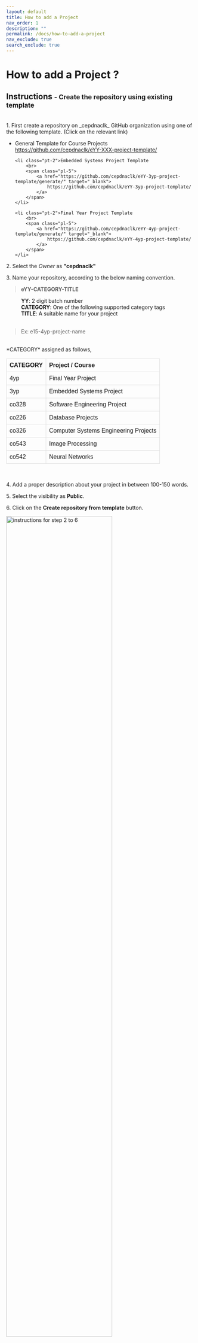 ```yaml
---
layout: default
title: How to add a Project
nav_order: 1
description: ""
permalink: /docs/how-to-add-a-project
nav_exclude: true
search_exclude: true
---
```


# How to add a Project ?

<h2 class="pt-4 pt-2">Instructions <small>- Create the repository using existing template</small></h2>
<br>
<span class="instruction">1. First create a repository on _cepdnaclk_ GitHub organization using one of the following template. (Click on the relevant link)</span>
<ul>
    <li class="pt-2">General Template for Course Projects
        <br>
        <span class="pl-5">
            <a href="https://github.com/cepdnaclk/eYY-XXX-project-template/generate" target="_blank">
                https://github.com/cepdnaclk/eYY-XXX-project-template/
            </a>
        </span>
    </li>

    <li class="pt-2">Embedded Systems Project Template
        <br>
        <span class="pl-5">
            <a href="https://github.com/cepdnaclk/eYY-3yp-project-template/generate/" target="_blank">
                https://github.com/cepdnaclk/eYY-3yp-project-template/
            </a>
        </span>
    </li>

    <li class="pt-2">Final Year Project Template
        <br>
        <span class="pl-5">
            <a href="https://github.com/cepdnaclk/eYY-4yp-project-template/generate/" target="_blank">
                https://github.com/cepdnaclk/eYY-4yp-project-template/
            </a>
        </span>
    </li>
</ul>

<span class="instruction">2. Select the *Owner* as <b>"cepdnaclk"</b></span>

<span class="instruction">3. Name your repository, according to the below naming convention.</span>

<blockquote class="blockquote">
    <p class="mb-0 px-5"><b>eYY-CATEGORY-TITLE</b></p>
</blockquote>

<dd><b>YY</b>: 2 digit batch number</dd>
<dd><b>CATEGORY</b>: One of the following supported category tags</dd>
<dd><b>TITLE</b>: A suitable name for your project</dd>

<br>
<blockquote>
    <span class="px-5">Ex: e15-4yp-project-name</span>
</blockquote>

<br>
*CATEGORY* assigned as follows,

|CATEGORY| Project / Course                     |
| ----- | ------------------------------------- |
| 4yp   | Final Year Project                    |
| 3yp   | Embedded Systems Project              |
| co328 | Software Engineering Project          |
| co226 | Database Projects                     |
| co326 | Computer Systems Engineering Projects |
| co543 | Image Processing                      |
| co542 | Neural Networks                       |

<br>


<span class="instruction">4. Add a proper description about your project in between 100-150 words.</span>

<span class="instruction">5. Select the visibility as **Public**.</span>

<span class="instruction">6. Click on the **Create repository from template** button.</span>

<div class="container">
    <img alt="instructions for step 2 to 6" src="{{ '/assets/images/docs/project_1.jpg' | relative }}"
    style="width:75%" class="img p-3 img-fluid img-thumbnail mx-auto"/>
</div>

<br><br>

<span class="instruction">7. Go to settings and scroll to the GitHub pages section.</span>

<span class="instruction">8. Select branch as **Main** and Folder as  **/docs** and save.</span>

<div class="container">
    <img alt="instructions for step 7 to 8" src="{{ '/assets/images/docs/project_2.jpg' | relative }}"
    style="width:75%" class="img p-3 img-fluid img-thumbnail mx-auto"/>
</div>
<br><br>

<span class="instruction">9. Now you can goto the repository and edit your GitHub page by editing the <b>/docs/README.md</b>.
    (The webpage shown in <i>https://cepdnaclk.github.io/{your-repository-name}</i>
    will be automatically generated. <a href="https://cepdnaclk.github.io/eYY-4yp-project-template/" target="_blank">[Example]</a>)
</span>

You can share your project's source code / implementations into this repository, by uploading them into the root folder of the repository.

<span class="instruction">10. </span>
These projects will be automatically added into [https://projects.ce.pdn.ac.lk](), with given title and description.
If you like to show more details about your project on this site, you can fill the JSON file, <b>/docs/index.json</b> (Note: Different templates may have different sets of parameters, as requested by the course coordinators)

<div class="container">
    <pre><code class="json dracula">
        {
            "title": "This is the title of the project",
            "team": [
            {
                "name": "Team Member Name 1",
                "email": "email@eng.pdn.ac.lk",
                "eNumber": "E/yy/xxx"
            },
            {
                "name": "Team Member Name 2",
                "email": "email@eng.pdn.ac.lk",
                "eNumber": "E/yy/xxx"
            },
            {
                "name": "Team Member Name 3",
                "email": "email@eng.pdn.ac.lk",
                "eNumber": "E/yy/xxx"
            }
            ],
            "supervisors": [
            {
                "name": "Dr. Supervisor 1",
                "email": "email@eng.pdn.ac.lk"
            },
            {
                "name": "Supervisor 2",
                "email": "email@eng.pdn.ac.lk"
            }
            ],
            "description": "This is a brief introduction of the project. You need to use plain text without any specific characters here",
            "tags": ["Web", "Embedded Systems"]
        }
    </code></pre>
</div>

<br><br>
NOTES:
<ol>
    <li>
        Once you filled this <b>index.json</b> file, please make sure the syntax is correct.
        (You can use <a href="https://jsonlint.com/">this</a> tool to identify syntax errors)
    </li>

    <li>
        If your followed all the given instructions correctly, your repository will be
        automatically added to the department's project web site (Update once a week)
    </li>

    <li>
        A HTML template integrated with the given GitHub repository templates,
        based on <a href="https://github.com/cepdnaclk/eYY-project-theme">github.com/cepdnaclk/eYY-project-theme</a>.
        If you like to remove this default theme and make your own web page, you can remove the file, <b>docs/_config.yml</b> and create the site using HTML.
    </li>
</ol>

<br><br>


## Instructions - Fork your existing repository into <i>cepdnaclk</i>
<br>
<iframe width="854" height="480" src="https://www.youtube.com/embed/hegEmohtppw" frameborder="0" allow="accelerometer; autoplay; clipboard-write; encrypted-media; gyroscope; picture-in-picture" allowfullscreen="">
</iframe>

---

<link rel="stylesheet" href="//cdnjs.cloudflare.com/ajax/libs/highlight.js/10.5.0/styles/default.min.css">
<script src="//cdnjs.cloudflare.com/ajax/libs/highlight.js/10.5.0/highlight.min.js"></script>
<script>hljs.initHighlightingOnLoad();</script>

<style>
table {
    font-family: arial, sans-serif;
    border-collapse: collapse;
    /* width: 75%; */
}

td, th {
    border: 1px solid #dddddd;
    text-align: left;
    padding: 8px;
}
</style>
